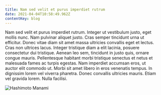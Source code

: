 ```yaml
---
title: Nam sed velit et purus imperdiet rutrum
date: 2021-04-04T10:58:49.962Z
contentKey: blog
---
```


<!--StartFragment-->

Nam sed velit et purus imperdiet rutrum. Integer ut vestibulum justo, eget mollis nunc. Nam pulvinar aliquet justo. Cras semper tincidunt urna ut efficitur. Donec vitae diam sit amet massa ultricies convallis eget et lectus. Cras non ultrices lacus. Integer tristique diam a elit lacinia, posuere consectetur dui tristique. Aenean leo sem, tincidunt in justo quis, ornare congue mauris. Pellentesque habitant morbi tristique senectus et netus et malesuada fames ac turpis egestas. Nam imperdiet accumsan eros, ut auctor elit commodo ut. Morbi sit amet libero in eros venenatis tempus. In dignissim lorem vel viverra pharetra. Donec convallis ultricies mauris. Etiam vel gravida lorem. Nulla facilisi.

<!--EndFragment-->

![Hashimoto Manami](/img/225.jpg 'Hashimoto Manami')
